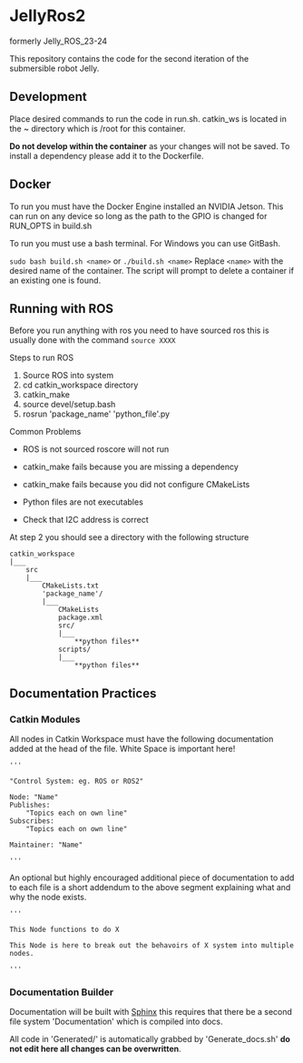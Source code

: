 # JellyRos2

formerly Jelly_ROS_23-24

This repository contains the code for the second iteration of the submersible robot Jelly.

## Development

Place desired commands to run the code in run.sh. catkin_ws is located in the ~ directory which is /root for this container.

**Do not develop within the container** as your changes will not be saved. To install a dependency please add it to the Dockerfile.

## Docker

To run you must have the Docker Engine installed an NVIDIA Jetson. This can run on any device so long as the path to the GPIO is changed for RUN_OPTS in build.sh

To run you must use a bash terminal. For Windows you can use GitBash.

`sudo bash build.sh <name>` or `./build.sh <name>`
Replace `<name>` with the desired name of the container. The script will prompt to delete a container if an existing one is found.

## Running with ROS

Before you run anything with ros you need to have sourced ros this is usually done with the command `source XXXX`

Steps to run ROS

1. Source ROS into system
2. cd catkin_workspace directory
3. catkin_make
4. source devel/setup.bash
5. rosrun 'package_name' 'python_file'.py

Common Problems

+ ROS is not sourced roscore will not run
+ catkin_make fails because you are missing a dependency
+ catkin_make fails because you did not configure CMakeLists
+ Python files are not executables

+ Check that I2C address is correct

At step 2 you should see a directory with the following structure

    catkin_workspace
    |___
        src
        |___
            CMakeLists.txt
            'package_name'/
            |___
                CMakeLists
                package.xml
                src/
                |___
                    **python files**
                scripts/
                |___
                    **python files**

## Documentation Practices

### Catkin Modules

All nodes in Catkin Workspace must have the following documentation added at the head of the file. White Space is important here!

    '''

    "Control System: eg. ROS or ROS2"

    Node: "Name"
    Publishes: 
        "Topics each on own line"
    Subscribes:
        "Topics each on own line"
    
    Maintainer: "Name"

    '''

An optional but highly encouraged additional piece of documentation to add to each file is a short addendum to the above segment explaining what and why the node exists.

    '''
    
    This Node functions to do X

    This Node is here to break out the behavoirs of X system into multiple nodes.

    '''

### Documentation Builder

Documentation will be built with [Sphinx](https://www.sphinx-doc.org/en/master/) this requires that there be a second file system 'Documentation' which is compiled into docs.

All code in 'Generated/' is automatically grabbed by 'Generate_docs.sh' **do not edit here all changes can be overwritten**.
